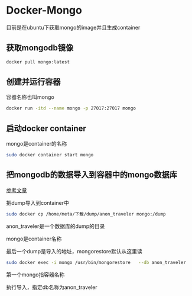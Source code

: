 # Docker-Mongo

目前是在ubuntu下获取mongo的image并且生成container

## 获取mongodb镜像

```bash
docker pull mongo:latest
```

## 创建并运行容器

容器名称也叫mongo

```bash
docker run -itd --name mongo -p 27017:27017 mongo
```

## 启动docker container

mongo是container的名称

```bash
sudo docker container start mongo
```

## 把mongodb的数据导入到容器中的mongo数据库

[参考文章](https://davejansen.com/how-to-dump-restore-a-mongodb-database-from-a-docker-container/)

把dump导入到container中

```bash
sudo docker cp /home/meta/下载/dump/anon_traveler mongo:/dump
```

anon_traveler是一个数据库的dump的目录

mongo是container名称

最后一个dump是导入的地址，mongorestore默认从这里读

```bash
sudo docker exec -i mongo /usr/bin/mongorestore   --db anon_traveler 
```

第一个mongo指容器名称

执行导入，指定db名称为anon_traveler
